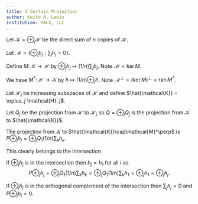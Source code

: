 ```yaml
---
title: A Certain Projection
author: Keith A. Lewis
institution: KALX, LLC
...
```


Let $\mathcal{K} = \oplus_j \mathcal{H}$ be the direct sum
of $n$ copies of $\mathcal{H}$.

Let $\mathcal{M} = \{\oplus_j h_j : \sum_j h_j = 0\}$.

Define $M\colon\mathcal{K}\to\mathcal{H}$ by
$\oplus_j h_j \mapsto (1/n)\sum_j h_j$.
Note $\mathcal{M} = \mathop{\mathrm{ker}} M$.

We have $M^*\colon\mathcal{H}\to\mathcal{K}$ by
$h\mapsto (1/n)\oplus_j h$. Note
$\mathcal{M}^\perp
= (\mathop{\mathrm{ker}} M)^\perp
= \mathop{\mathrm{ran}} M^*$.

Let $\mathcal{H}_j$ be increasing subspaces of $\mathcal{H}$
and define $\hat{\mathcal{K}} = \oplus_j \mathcal{H}_j$.

Let $Q_j$ be the projection from $\mathcal{H}$ to $\mathcal{H}_j$
so $Q = \oplus_j Q_j$ is the projection from $\mathcal{K}$
to $\hat{\mathcal{K}}$.

The projection from
$\mathcal{K}$ to $\hat{\mathcal{K}}\cap\mathcal{M}^\perp$
is $P\oplus_j h_j = \oplus_j Q_1 (1/n)\sum_k h_k$.

This clearly belongs to the intersection.

If $\oplus_j h_j$ is in the intersection then $h_j = h_1$ for all $i$
so 
$$
P\oplus_j h_j = \oplus_j Q_1 (1/n)\sum_k h_k
= \oplus_j Q_1 (1/n)\sum_k h_1 = \oplus_j h_1 = \oplus_j h_j.
$$

If $\oplus_j h_j$ is in the orthogonal complement of the intersection then $\sum_j h_j = 0$
and $P\oplus_j h_j = 0$.
